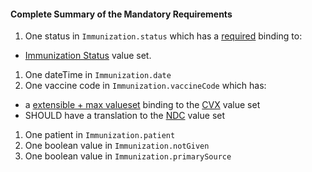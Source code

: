 #### Complete Summary of the Mandatory Requirements

1.  One status in `Immunization.status` which has a [required](http://build.fhir.org/terminologies.html#required) binding to:
-  [Immunization Status] value set.
1.  One dateTime in `Immunization.date`
1.  One vaccine code in `Immunization.vaccineCode` which has:
-   a [extensible + max valueset](guidance.html#extensible--max-valueset-binding-for-codeableconcept-datatype)  binding to the [CVX] value set
-   SHOULD have a translation to the [NDC] value set
1.  One patient in `Immunization.patient`
1.  One boolean value in `Immunization.notGiven`
1.  One boolean value in `Immunization.primarySource`

  [Immunization Status]: http://build.fhir.org/valueset-immunization-status.html
  [CVX]: ValueSet-us-core-cvx.html
  [NDC]: ValueSet-us-core-ndc-vaccine-codes.html
